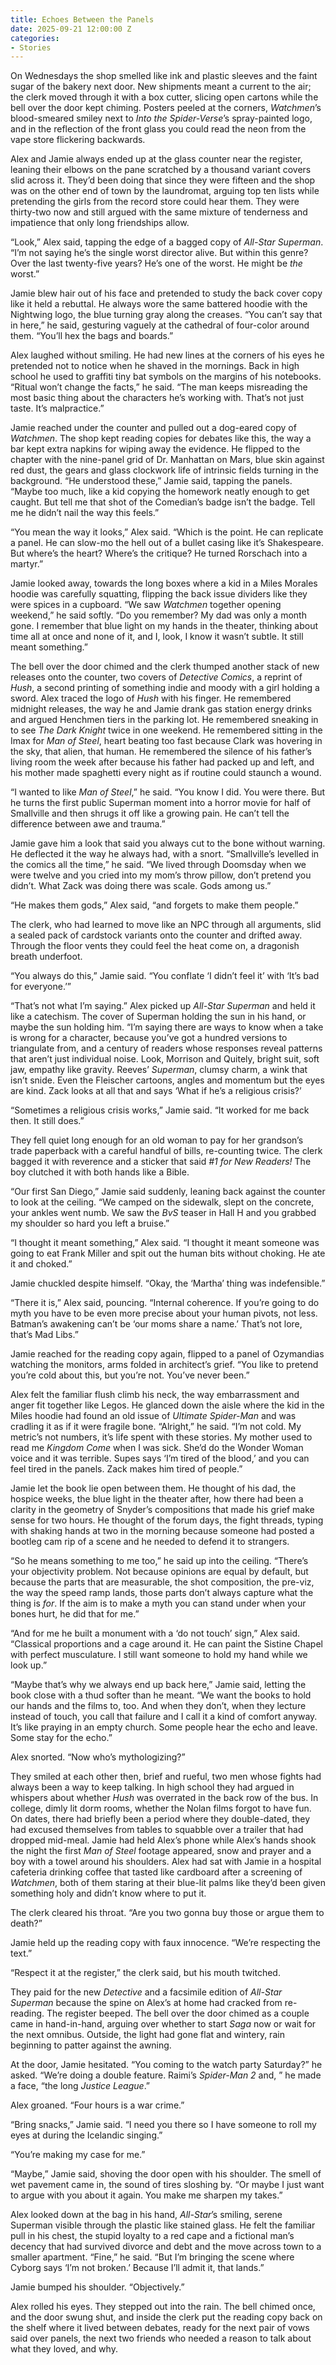 ```yaml
---
title: Echoes Between the Panels
date: 2025-09-21 12:00:00 Z
categories:
- Stories
---
```

On Wednesdays the shop smelled like ink and plastic sleeves and the faint sugar of the bakery next door. New shipments meant a current to the air; the clerk moved through it with a box cutter, slicing open cartons while the bell over the door kept chiming. Posters peeled at the corners, *Watchmen*’s blood-smeared smiley next to *Into the Spider-Verse*’s spray-painted logo, and in the reflection of the front glass you could read the neon from the vape store flickering backwards.

Alex and Jamie always ended up at the glass counter near the register, leaning their elbows on the pane scratched by a thousand variant covers slid across it. They’d been doing that since they were fifteen and the shop was on the other end of town by the laundromat, arguing top ten lists while pretending the girls from the record store could hear them. They were thirty-two now and still argued with the same mixture of tenderness and impatience that only long friendships allow.

“Look,” Alex said, tapping the edge of a bagged copy of *All-Star Superman*. “I’m not saying he’s the single worst director alive. But within this genre? Over the last twenty-five years? He’s one of the worst. He might be *the* worst.”

Jamie blew hair out of his face and pretended to study the back cover copy like it held a rebuttal. He always wore the same battered hoodie with the Nightwing logo, the blue turning gray along the creases. “You can’t say that in here,” he said, gesturing vaguely at the cathedral of four-color around them. “You’ll hex the bags and boards.”

Alex laughed without smiling. He had new lines at the corners of his eyes he pretended not to notice when he shaved in the mornings. Back in high school he used to graffiti tiny bat symbols on the margins of his notebooks. “Ritual won’t change the facts,” he said. “The man keeps misreading the most basic thing about the characters he’s working with. That’s not just taste. It’s malpractice.”

Jamie reached under the counter and pulled out a dog-eared copy of *Watchmen*. The shop kept reading copies for debates like this, the way a bar kept extra napkins for wiping away the evidence. He flipped to the chapter with the nine-panel grid of Dr. Manhattan on Mars, blue skin against red dust, the gears and glass clockwork life of intrinsic fields turning in the background. “He understood these,” Jamie said, tapping the panels. “Maybe too much, like a kid copying the homework neatly enough to get caught. But tell me that shot of the Comedian’s badge isn’t the badge. Tell me he didn’t nail the way this feels.”

“You mean the way it looks,” Alex said. “Which is the point. He can replicate a panel. He can slow-mo the hell out of a bullet casing like it’s Shakespeare. But where’s the heart? Where’s the critique? He turned Rorschach into a martyr.”

Jamie looked away, towards the long boxes where a kid in a Miles Morales hoodie was carefully squatting, flipping the back issue dividers like they were spices in a cupboard. “We saw *Watchmen* together opening weekend,” he said softly. “Do you remember? My dad was only a month gone. I remember that blue light on my hands in the theater, thinking about time all at once and none of it, and I, look, I know it wasn’t subtle. It still meant something.”

The bell over the door chimed and the clerk thumped another stack of new releases onto the counter, two covers of *Detective Comics*, a reprint of *Hush*, a second printing of something indie and moody with a girl holding a sword. Alex traced the logo of *Hush* with his finger. He remembered midnight releases, the way he and Jamie drank gas station energy drinks and argued Henchmen tiers in the parking lot. He remembered sneaking in to see *The Dark Knight* twice in one weekend. He remembered sitting in the Imax for *Man of Steel*, heart beating too fast because Clark was hovering in the sky, that alien, that human. He remembered the silence of his father’s living room the week after because his father had packed up and left, and his mother made spaghetti every night as if routine could staunch a wound.

“I wanted to like *Man of Steel*,” he said. “You know I did. You were there. But he turns the first public Superman moment into a horror movie for half of Smallville and then shrugs it off like a growing pain. He can’t tell the difference between awe and trauma.”

Jamie gave him a look that said you always cut to the bone without warning. He deflected it the way he always had, with a snort. “Smallville’s levelled in the comics all the time,” he said. “We lived through Doomsday when we were twelve and you cried into my mom’s throw pillow, don’t pretend you didn’t. What Zack was doing there was scale. Gods among us.”

“He makes them gods,” Alex said, “and forgets to make them people.”

The clerk, who had learned to move like an NPC through all arguments, slid a sealed pack of cardstock variants onto the counter and drifted away. Through the floor vents they could feel the heat come on, a dragonish breath underfoot.

“You always do this,” Jamie said. “You conflate ‘I didn’t feel it’ with ‘It’s bad for everyone.’”

“That’s not what I’m saying.” Alex picked up *All-Star Superman* and held it like a catechism. The cover of Superman holding the sun in his hand, or maybe the sun holding him. “I’m saying there are ways to know when a take is wrong for a character, because you’ve got a hundred versions to triangulate from, and a century of readers whose responses reveal patterns that aren’t just individual noise. Look, Morrison and Quitely, bright suit, soft jaw, empathy like gravity. Reeves’ *Superman*, clumsy charm, a wink that isn’t snide. Even the Fleischer cartoons, angles and momentum but the eyes are kind. Zack looks at all that and says ‘What if he’s a religious crisis?’

“Sometimes a religious crisis works,” Jamie said. “It worked for me back then. It still does.”

They fell quiet long enough for an old woman to pay for her grandson’s trade paperback with a careful handful of bills, re-counting twice. The clerk bagged it with reverence and a sticker that said *#1 for New Readers!* The boy clutched it with both hands like a Bible.

“Our first San Diego,” Jamie said suddenly, leaning back against the counter to look at the ceiling. “We camped on the sidewalk, slept on the concrete, your ankles went numb. We saw the *BvS* teaser in Hall H and you grabbed my shoulder so hard you left a bruise.”

“I thought it meant something,” Alex said. “I thought it meant someone was going to eat Frank Miller and spit out the human bits without choking. He ate it and choked.”

Jamie chuckled despite himself. “Okay, the ‘Martha’ thing was indefensible.”

“There it is,” Alex said, pouncing. “Internal coherence. If you’re going to do myth you have to be even more precise about your human pivots, not less. Batman’s awakening can’t be ‘our moms share a name.’ That’s not lore, that’s Mad Libs.”

Jamie reached for the reading copy again, flipped to a panel of Ozymandias watching the monitors, arms folded in architect’s grief. “You like to pretend you’re cold about this, but you’re not. You’ve never been.”

Alex felt the familiar flush climb his neck, the way embarrassment and anger fit together like Legos. He glanced down the aisle where the kid in the Miles hoodie had found an old issue of *Ultimate Spider-Man* and was cradling it as if it were fragile bone. “Alright,” he said. “I’m not cold. My metric’s not numbers, it’s life spent with these stories. My mother used to read me *Kingdom Come* when I was sick. She’d do the Wonder Woman voice and it was terrible. Supes says ‘I’m tired of the blood,’ and you can feel tired in the panels. Zack makes him tired of people.”

Jamie let the book lie open between them. He thought of his dad, the hospice weeks, the blue light in the theater after, how there had been a clarity in the geometry of Snyder’s compositions that made his grief make sense for two hours. He thought of the forum days, the fight threads, typing with shaking hands at two in the morning because someone had posted a bootleg cam rip of a scene and he needed to defend it to strangers.

“So he means something to me too,” he said up into the ceiling. “There’s your objectivity problem. Not because opinions are equal by default, but because the parts that are measurable, the shot composition, the pre-viz, the way the speed ramp lands, those parts don’t always capture what the thing is *for*. If the aim is to make a myth you can stand under when your bones hurt, he did that for me.”

“And for me he built a monument with a ‘do not touch’ sign,” Alex said. “Classical proportions and a cage around it. He can paint the Sistine Chapel with perfect musculature. I still want someone to hold my hand while we look up.”

“Maybe that’s why we always end up back here,” Jamie said, letting the book close with a thud softer than he meant. “We want the books to hold our hands and the films to, too. And when they don’t, when they lecture instead of touch, you call that failure and I call it a kind of comfort anyway. It’s like praying in an empty church. Some people hear the echo and leave. Some stay for the echo.”

Alex snorted. “Now who’s mythologizing?”

They smiled at each other then, brief and rueful, two men whose fights had always been a way to keep talking. In high school they had argued in whispers about whether *Hush* was overrated in the back row of the bus. In college, dimly lit dorm rooms, whether the Nolan films forgot to have fun. On dates, there had briefly been a period where they double-dated, they had excused themselves from tables to squabble over a trailer that had dropped mid-meal. Jamie had held Alex’s phone while Alex’s hands shook the night the first *Man of Steel* footage appeared, snow and prayer and a boy with a towel around his shoulders. Alex had sat with Jamie in a hospital cafeteria drinking coffee that tasted like cardboard after a screening of *Watchmen*, both of them staring at their blue-lit palms like they’d been given something holy and didn’t know where to put it.

The clerk cleared his throat. “Are you two gonna buy those or argue them to death?”

Jamie held up the reading copy with faux innocence. “We’re respecting the text.”

“Respect it at the register,” the clerk said, but his mouth twitched.

They paid for the new *Detective* and a facsimile edition of *All-Star Superman* because the spine on Alex’s at home had cracked from re-reading. The register beeped. The bell over the door chimed as a couple came in hand-in-hand, arguing over whether to start *Saga* now or wait for the next omnibus. Outside, the light had gone flat and wintery, rain beginning to patter against the awning.

At the door, Jamie hesitated. “You coming to the watch party Saturday?” he asked. “We’re doing a double feature. Raimi’s *Spider-Man 2* and, ” he made a face, “the long *Justice League*.”

Alex groaned. “Four hours is a war crime.”

“Bring snacks,” Jamie said. “I need you there so I have someone to roll my eyes at during the Icelandic singing.”

“You’re making my case for me.”

“Maybe,” Jamie said, shoving the door open with his shoulder. The smell of wet pavement came in, the sound of tires sloshing by. “Or maybe I just want to argue with you about it again. You make me sharpen my takes.”

Alex looked down at the bag in his hand, *All-Star*’s smiling, serene Superman visible through the plastic like stained glass. He felt the familiar pull in his chest, the stupid loyalty to a red cape and a fictional man’s decency that had survived divorce and debt and the move across town to a smaller apartment. “Fine,” he said. “But I’m bringing the scene where Cyborg says ‘I’m not broken.’ Because I’ll admit it, that lands.”

Jamie bumped his shoulder. “Objectively.”

Alex rolled his eyes. They stepped out into the rain. The bell chimed once, and the door swung shut, and inside the clerk put the reading copy back on the shelf where it lived between debates, ready for the next pair of vows said over panels, the next two friends who needed a reason to talk about what they loved, and why.
